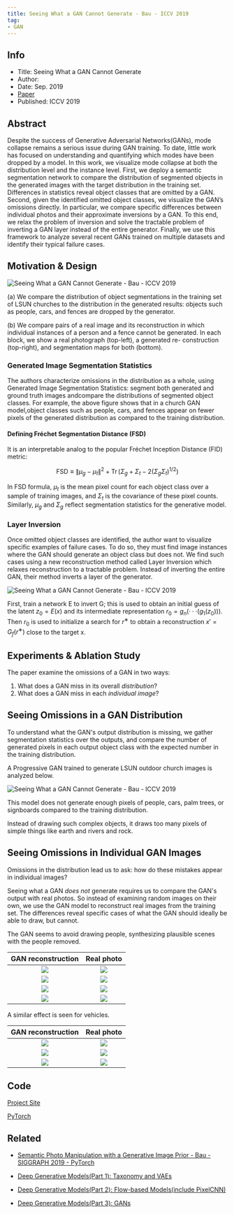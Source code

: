 ```yaml
---
title: Seeing What a GAN Cannot Generate - Bau - ICCV 2019
tag:
- GAN
---
```


## Info
- Title: Seeing What a GAN Cannot Generate
- Author:
- Date: Sep. 2019
- [Paper](http://ganseeing.csail.mit.edu/papers/seeing.pdf)
- Published: ICCV 2019



## Abstract

Despite the success of Generative Adversarial Networks(GANs), mode collapse remains a serious issue during GAN training. To date, little work has focused on understanding and quantifying which modes have been dropped by a model. In this work, we visualize mode collapse at both the distribution level and the instance level. First, we deploy a semantic segmentation network to compare the distribution of segmented objects in the generated images with the target distribution in the training set. Differences in statistics reveal object classes that are omitted by a GAN. Second, given the identified omitted object classes, we visualize the GAN’s omissions directly. In particular, we compare specific differences between individual photos and their approximate inversions by a GAN. To this end, we relax the problem of inversion and solve the tractable problem of inverting a GAN layer instead of the entire generator. Finally, we use this framework to analyze several recent GANs trained on multiple datasets and identify their typical failure cases.



## Motivation & Design

![Seeing What a GAN Cannot Generate - Bau - ICCV 2019](https://i.imgur.com/jxfFCdU.png)

(a) We compare the distribution of object segmentations in the training set of LSUN churches to the distribution in the generated results: objects such as people, cars, and fences are dropped by the generator. 

(b) We compare pairs of a real image and its reconstruction in which individual instances of a person and a fence cannot be generated. In each block, we show a real photograph (top-left), a generated re-
construction (top-right), and segmentation maps for both (bottom).

### Generated Image Segmentation Statistics



<script async src="https://pagead2.googlesyndication.com/pagead/js/adsbygoogle.js"></script>
<ins class="adsbygoogle"
     style="display:block; text-align:center;"
     data-ad-layout="in-article"
     data-ad-format="fluid"
     data-ad-client="ca-pub-4466575858054752"
     data-ad-slot="8787986126"></ins>

<script>
     (adsbygoogle = window.adsbygoogle || []).push({});
</script>




The authors characterize omissions in the distribution as a whole, using Generated Image Segmentation Statistics:  segment both generated and ground truth images andcompare the distributions of segmented object classes. For example, the above figure shows that in a church GAN model,object classes such as people, cars, and fences appear on fewer pixels of the generated distribution as compared to the
training distribution.

#### Defining Fréchet Segmentation Distance (FSD)

It is an interpretable analog to the popular Fréchet Inception Distance
(FID) metric: 


$$
\mathrm{FSD} \equiv\left\|\mu_{g}-\mu_{t}\right\|^{2}+\operatorname{Tr}\left(\Sigma_{g}+\Sigma_{t}- 2(\Sigma_{g}\Sigma_{t})^{1/2}\right)
$$



In FSD formula, $\mu_{t}$ is the mean pixel count for each object class over a sample of training images,
and $\Sigma_{t}$ is the covariance of these pixel counts. Similarly, $\mu_{g}$ and $\Sigma_{g}$ reflect segmentation statistics for the generative model.



### Layer Inversion

Once omitted object classes are identified, the author want to visualize specific examples of failure cases. To do so, they must find image instances where the GAN should generate an object class but does not. We find such cases using a new reconstruction method called Layer Inversion which relaxes reconstruction to a tractable problem. Instead of inverting the entire GAN, their method inverts a layer of the generator.



![Seeing What a GAN Cannot Generate - Bau - ICCV 2019](https://i.imgur.com/KilUP0d.png)



First, train a network E to invert G; this is used to obtain an initial guess of the latent $z_0 = E(x)$ and its intermediate representation $r_0 = g_n (· · · (g_1 (z_0)))$. Then $r_0$ is used to initialize a search for $r^∗$ to obtain a reconstruction $x′ = G_f (r^∗)$ close to the target x.



## Experiments & Ablation Study

The paper examine the omissions of a GAN in two ways:

1. What does a GAN miss in its overall *distribution*?
2. What does a GAN miss in each *individual image*?

## Seeing Omissions in a GAN Distribution

To understand what the GAN's output distribution is missing, we gather segmentation statistics over the outputs, and compare the number of generated pixels in each output object class with the expected number in the training distribution.

A Progressive GAN trained to generate LSUN outdoor church images is analyzed below.


![Seeing What a GAN Cannot Generate - Bau - ICCV 2019](http://ganseeing.csail.mit.edu/img/progan-church-histogram.png)



This model does not generate enough pixels of people, cars, palm trees, or signboards compared to the training distribution.

Instead of drawing such complex objects, it draws too many pixels of simple things like earth and rivers and rock.


<script async src="https://pagead2.googlesyndication.com/pagead/js/adsbygoogle.js"></script>
<ins class="adsbygoogle"
     style="display:block; text-align:center;"
     data-ad-layout="in-article"
     data-ad-format="fluid"
     data-ad-client="ca-pub-4466575858054752"
     data-ad-slot="8787986126"></ins>

<script>
     (adsbygoogle = window.adsbygoogle || []).push({});
</script>



## Seeing Omissions in Individual GAN Images

Omissions in the distribution lead us to ask: how do these mistakes appear in individual images?

Seeing what a GAN *does not* generate requires us to compare the GAN's output with real photos. So instead of examining random images on their own, we use the GAN model to reconstruct real images from the training set. The differences reveal specific cases of what the GAN should ideally be able to draw, but cannot.



The GAN seems to avoid drawing people, synthesizing plausible scenes with the people removed.

GAN reconstruction              | Real photo 
:------------------------------:|:------------------------------:
![](http://ganseeing.csail.mit.edu/img/church_393_reconst.png) | ![](http://ganseeing.csail.mit.edu/img/church_393_target.png) 
![](http://ganseeing.csail.mit.edu/img/church_523_reconst.png) | ![](http://ganseeing.csail.mit.edu/img/church_523_target.png) 
![](http://ganseeing.csail.mit.edu/img/church_646_reconst.png) | ![](http://ganseeing.csail.mit.edu/img/church_646_target.png) 
![](http://ganseeing.csail.mit.edu/img/church_569_reconst.png) | ![](http://ganseeing.csail.mit.edu/img/church_569_target.png) 



A similar effect is seen for vehicles.



GAN reconstruction              | Real photo 
:------------------------------:|:------------------------------:
![](http://ganseeing.csail.mit.edu/img/church_54_reconst.png)  | ![](http://ganseeing.csail.mit.edu/img/church_54_target.png)
![](http://ganseeing.csail.mit.edu/img/church_666_reconst.png) | ![](http://ganseeing.csail.mit.edu/img/church_666_target.png)
![](http://ganseeing.csail.mit.edu/img/church_27_reconst.png)  | ![](http://ganseeing.csail.mit.edu/img/church_27_target.png)


## Code

[Project Site](http://ganseeing.csail.mit.edu/)

[PyTorch](https://github.com/davidbau/ganseeing)



## Related

- [Semantic Photo Manipulation with a Generative Image Prior - Bau - SIGGRAPH 2019 - PyTorch](https://arxivnote.ddlee.cn/2019/08/14/Semantic-Photo-Manipulation-with-a-Generative-Image-Prior-Bau-SIGGRAPH-2019.html)

- [Deep Generative Models(Part 1): Taxonomy and VAEs](https://arxivnote.ddlee.cn/Deep-Generative-Models-Taxonomy-VAE.html)
- [Deep Generative Models(Part 2): Flow-based Models(include PixelCNN)](https://arxivnote.ddlee.cn/Deep-Generative-Models-Flow-based-Models-PixelCNN.html)
- [Deep Generative Models(Part 3): GANs](https://arxivnote.ddlee.cn/Deep-Generative-Models-GAN-WGAN-SAGAN-StyleGAN-BigGAN.html)

